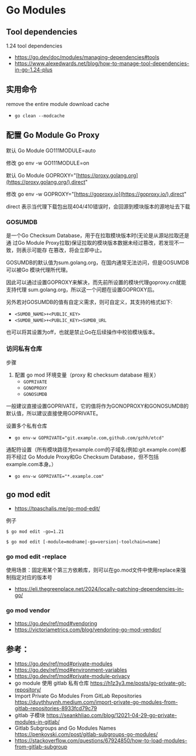 # Go Modules

## Tool dependencies
1.24 tool dependencies
- https://go.dev/doc/modules/managing-dependencies#tools
- https://www.alexedwards.net/blog/how-to-manage-tool-dependencies-in-go-1.24-plus


## 实用命令
remove the entire module download cache
- `go clean --modcache`


## 配置 Go Module Go Proxy

默认 Go Module GO111MODULE=auto

修改 go env -w GO111MODULE=on

默认 Go Module GOPROXY="[https://proxy.golang.org](https://proxy.golang.org/),direct"

修改 go env -w GOPROXY="[https://goproxy.io](https://goproxy.io/),direct"

direct 表示当代理下载包出现404/410错误时，会回源到模块版本的源地址去下载

### GOSUMDB
是一个Go Checksum Database，用于在拉取模块版本时(无论是从源站拉取还是通 过Go Module Proxy拉取)保证拉取的模块版本数据未经过篡改，若发现不一致，则表示可能存 在篡改，将会立即中止。

GOSUMDB的默认值为sum.golang.org，在国内通常无法访问，但是GOSUMDB可以被Go 模块代理所代理。

因此可以通过设置GOPROXY来解决，而先前所设置的模块代理goproxy.cn就能支持代理 sum.golang.org，所以这一个问题在设置GOPROXY后。

另外若对GOSUMDB的值有自定义需求，则可自定义，其支持的格式如下:
- `<SUMDB_NAME>+<PUBLIC_KEY>`
- `<SUMDB_NAME>+<PUBLIC_KEY><SUMDB_URL`

也可以将其设置为off，也就是禁止Go在后续操作中校验模块版本。

### 访问私有仓库

步骤

1. 配置 go mod 环境变量（proxy 和 checksum database 相关）
    - `GOPRIVATE`
    - `GONOPROXY`
    - `GONOSUMDB`

一般建议直接设置GOPRIVATE，它的值将作为GONOPROXY和GONOSUMDB的默认值，所以建议直接使用GOPRIVATE。

设置多个私有仓库
- `go env-w GOPRIVATE="git.example.com,github.com/gzhh/etcd"`

通配符设置（所有模块路径为example.com的子域名(例如:git.example.com)都将不经过 Go Module Proxy和Go Checksum Database，但不包括example.com本身。）
- `go env-w GOPRIVATE="*.example.com"`


## go mod edit
- https://tpaschalis.me/go-mod-edit/

例子

```
$ go mod edit -go=1.21

$ go mod edit [-module=modname|-go=version|-toolchain=name]
```

### go mod edit -replace
使用场景：固定用某个第三方依赖库，则可以在go.mod文件中使用replace来强制指定对应的版本号
- https://eli.thegreenplace.net/2024/locally-patching-dependencies-in-go/

### go mod vendor
- https://go.dev/ref/mod#vendoring
- https://victoriametrics.com/blog/vendoring-go-mod-vendor/


## 参考：
- https://go.dev/ref/mod#private-modules
- https://go.dev/ref/mod#environment-variables
- https://go.dev/ref/mod#private-module-privacy
- go module 使用 gitlab 私有仓库 https://h1z3y3.me/posts/go-private-git-repository/
- Import Private Go Modules From GitLab Repositories https://duythhuynh.medium.com/import-private-go-modules-from-gitlab-repositories-8933fcd79c79
- gitlab 子模块 https://seankhliao.com/blog/12021-04-29-go-private-modules-in-gitlab/
- Gitlab Subgroups and Go Modules Names https://penkovski.com/post/gitlab-subgroups-go-modules/
- https://stackoverflow.com/questions/67924850/how-to-load-modules-from-gitlab-subgroup
